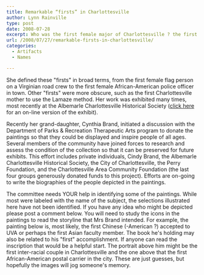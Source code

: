 ```yaml
---
title: Remarkable “firsts” in Charlottesville
author: Lynn Rainville
type: post
date: 2008-07-28
excerpt: Who was the first female major of Charlottesville ? the first African-American sheriff ? View an illustrated history of Charlottesville "firsts" as depicted in the paintings of Mrs Frances Brand....
url: /2008/07/27/remarkable-firsts-in-charlottesville/
categories:
  - Artifacts
  - Names

---
```

[](/2008/07/27/remarkable-firsts-in-charlottesville/a-self-portrait-by-mrs-frances-brand/) She defined these "firsts" in broad terms, from the first female flag person on a Virginian road crew to the first female African-American police officer in town. Other "firsts" were more obscure, such as the first Charlottesville mother to use the Lamaze method. Her work was exhibited many times, most recently at the Albemarle Charlottesville Historical Society ([click here][1] for an on-line version of the exhibit).

Recently her grand-daughter, Cynthia Brand, initiated a discussion with the Department of Parks & Recreation Therapeutic Arts program to donate the paintings so that they could be displayed and inspire people of all ages. [](/2008/07/27/remarkable-firsts-in-charlottesville/an-unidentified-portrait-by-mrs-frances-brand/) Several members of the community have joined forces to research and assess the condition of the collection so that it can be preserved for future exhibits. This effort includes private individuals, Cindy Brand, the Albemarle Charlottesville Historical Society, the City of Charlottesville, the Perry Foundation, and the Charlottesville Area Community Foundation (the last four groups generously donated funds to this project). Efforts are on-going to write the biographies of the people depicted in the paintings.

The committee needs YOUR help in identifying some of the paintings. [](/2008/07/27/remarkable-firsts-in-charlottesville/an-unidentified-portrait-of-a-charlottesville-first-by-frances-brand/) While most were labeled with the name of the subject, the selections illustrated here have not been identified. If you have any idea who might be depicted please post a comment below. You will need to study the icons in the paintings to read the storyline that Mrs Brand intended. For example, the painting below is, most likely, the first Chinese (-American ?) accepted to UVA or perhaps the first Asian faculty member. The book he's holding may also be related to his "first" accomplishment. If anyone can read the inscription that would be a helpful start. The portrait above him might be the first inter-racial couple in Charlottesville and the one above that the first African-American postal carrier in the city. These are just guesses, but hopefully the images will jog someone's memory.

 [1]: http://www.albemarlehistory.org/Brand_Intro.htm
